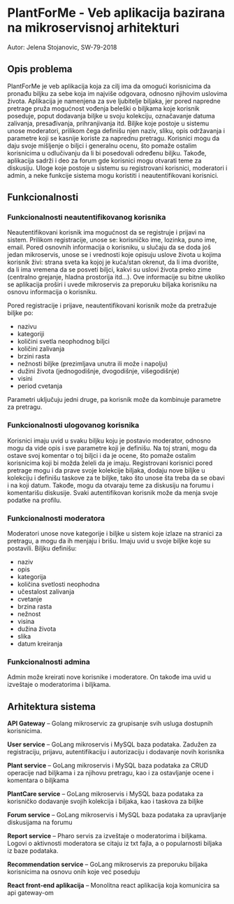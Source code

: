 # PlantForMe - Veb aplikacija bazirana na mikroservisnoj arhitekturi
Autor: Jelena Stojanovic, SW-79-2018

## Opis problema
PlantForMe je veb aplikacija koja za cilj ima da omogući korisnicima da pronađu biljku za sebe koja im najviše odgovara, odnosno njihovim uslovima života. Aplikacija je namenjena za sve ljubitelje biljaka, jer pored napredne pretrage pruža mogućnost vođenja beleški o biljkama koje korisnik poseduje, poput dodavanja biljke u svoju kolekciju, označavanje datuma zalivanja, presađivanja, prihranjivanja itd. Biljke koje postoje u sistemu unose moderatori, prilikom čega definišu njen naziv, sliku, opis održavanja i parametre koji se kasnije koriste za naprednu pretragu. Korisnici mogu da daju svoje mišljenje o biljci i generalnu ocenu, što pomaže ostalim korisnicima u odlučivanju da li bi posedovali određenu biljku. Takođe, aplikacija sadrži i deo za forum gde korisnici mogu otvarati teme za diskusiju. Uloge koje postoje u sistemu su registrovani korisnici, moderatori i admin, a neke funkcije sistema mogu koristiti i neautentifikovani korisnici.

## Funkcionalnosti
### Funkcionalnosti neautentifikovanog korisnika

Neautentifikovani korisnik ima mogućnost da se registruje i prijavi na sistem. Prilikom registracije, unose se: korisničko ime, lozinka, puno ime, email. Pored osnovnih informacija o korisniku, u slučaju da se doda još jedan mikroservis, unose se i vrednosti koje opisuju uslove života u kojima korisnik živi: strana sveta ka kojoj je kuća/stan okrenut, da li ima dvorište, da li ima vremena da se posveti biljci, kakvi su uslovi života preko zime (centralno grejanje, hladna prostorija itd...). Ove informacije su bitne ukoliko se aplikacija proširi i uvede mikroservis za preporuku biljaka korisniku na osnovu informacija o korisniku.

Pored registracije i prijave, neautentifikovani korisnik može da pretražuje biljke po:
-	nazivu
-	kategoriji
-	količini svetla neophodnog biljci
-	količini zalivanja
-	brzini rasta
-	nežnosti biljke (prezimljava unutra ili može i napolju)
-	dužini života (jednogodišnje, dvogodišnje, višegodišnje)
-	visini
-	period cvetanja

Parametri uključuju jedni druge, pa korisnik može da kombinuje parametre za pretragu.

### Funkcionalnosti ulogovanog korisnika
Korisnici imaju uvid u svaku biljku koju je postavio moderator, odnosno mogu da vide opis i sve parametre koji je definišu. Na toj strani, mogu da ostave svoj komentar o toj biljci i da je ocene, što pomaže ostalim korisnicima koji bi možda želeli da je imaju. Registrovani korisnici pored pretrage mogu i da prave svoje kolekcije biljaka, dodaju nove biljke u kolekciju i definišu taskove za te biljke, tako što unose šta treba da se obavi i na koji datum. Takođe, mogu da otvaraju teme za diskusiju na forumu i komentarišu diskusije.
Svaki autentifikovan korisnik može da menja svoje podatke na profilu.

### Funkcionalnosti moderatora
Moderatori unose nove kategorije i biljke u sistem koje izlaze na stranici za pretragu, a mogu da ih menjaju i brišu. Imaju uvid u svoje biljke koje su postavili. 
Biljku definišu:
-	naziv
-	opis
-	kategorija
-	količina svetlosti neophodna
-	učestalost zalivanja
-	cvetanje
-	brzina rasta
-	nežnost
-	visina
-	dužina života
-	slika
-	datum kreiranja

### Funkcionalnosti admina
Admin može kreirati nove korisnike i moderatore. On takođe ima uvid u izveštaje o moderatorima i biljkama.

## Arhitektura sistema 
**API Gateway** – Golang mikroservic za grupisanje svih usluga dostupnih korisnicima.

**User service** – GoLang mikroservis i MySQL baza podataka. Zadužen za registraciju, prijavu, autentifikaciju i autorizaciju i dodavanje novih korisnika

**Plant service** – GoLang mikroservis i MySQL baza podataka za CRUD operacije nad biljkama i za njihovu pretragu, kao i za ostavljanje ocene i komentara o biljkama

**PlantCare service** – GoLang mikroservis i MySQL baza podataka za korisničko dodavanje svojih kolekcija i biljaka, kao i taskova za biljke

**Forum service** – GoLang mikroservis i MySQL baza podataka za upravljanje diskusijama na forumu

**Report service** – Pharo servis za izveštaje o moderatorima i biljkama. Logovi o aktivnosti moderatora se citaju iz txt fajla, a o popularnosti biljaka iz baze podataka.

**Recommendation service** – GoLang mikroservis za preporuku biljaka korisnicima na osnovu onih koje već poseduju

**React front-end aplikacija** – Monolitna react aplikacija koja komunicira sa api gateway-om
